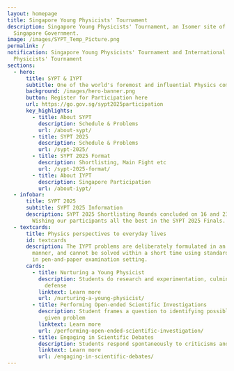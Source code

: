 ```yaml
---
layout: homepage
title: Singapore Young Physicists' Tournament
description: Singapore Young Physicists' Tournament, an Isomer site of the
  Singapore Government.
image: /images/SYPT_Temp_Picture.png
permalink: /
notification: Singapore Young Physicists' Tournament and International Young
  Physicists' Tournament
sections:
  - hero:
      title: SYPT & IYPT
      subtitle: One of the world's foremost and influential Physics competitions
      background: /images/hero-banner.png
      button: Register for Participation here
      url: https://go.gov.sg/sypt2025participation
      key_highlights:
        - title: About SYPT
          description: Schedule & Problems
          url: /about-sypt/
        - title: SYPT 2025
          description: Schedule & Problems
          url: /sypt-2025/
        - title: SYPT 2025 Format
          description: Shortlisting, Main Fight etc
          url: /sypt-2025-format/
        - title: About IYPT
          description: Singapore Participation
          url: /about-iypt/
  - infobar:
      title: SYPT 2025
      subtitle: SYPT 2025 Information
      description: SYPT 2025 Shortlisting Rounds concluded on 16 and 23 November 2024.
        Wishing our participants all the best in the SYPT 2025 Finals.
  - textcards:
      title: Physics perspectives to everyday lives
      id: textcards
      description: The IYPT problems are deliberately formulated in an open-ended
        manner, and cannot be solved within a short time using standard methods
        in pen-and-paper examination setting.
      cards:
        - title: Nurturing a Young Physicist
          description: Students do research and experimentation, culminating in an oral
            defense
          linktext: Learn more
          url: /nurturing-a-young-physicist/
        - title: Performing Open-ended Scientific Investigations
          description: Student frames a question to identifying possible solutions for a
            given problem
          linktext: Learn more
          url: /performing-open-ended-scientific-investigation/
        - title: Engaging in Scientific Debates
          description: Students respond spontaneously to criticisms and counter-solutions
          linktext: Learn more
          url: /engaging-in-scientific-debates/
---
```


